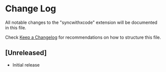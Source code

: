 # Change Log

All notable changes to the "syncwithxcode" extension will be documented in this file.

Check [Keep a Changelog](http://keepachangelog.com/) for recommendations on how to structure this file.

## [Unreleased]

- Initial release
